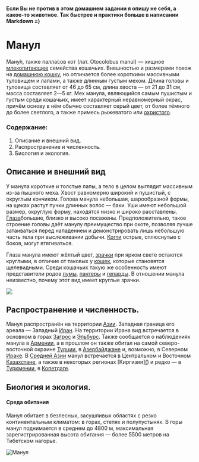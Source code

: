 #### Если Вы не против в этом домашнем задании я опишу не себя, а какое-то животное. Так быстрее и практики больше в написании Markdown =)


# Манул

Ману́л, также палла́сов кот (лат. Otocolobus manul) — хищное [млекопитающее](https://ru.wikipedia.org/wiki/%D0%9C%D0%BB%D0%B5%D0%BA%D0%BE%D0%BF%D0%B8%D1%82%D0%B0%D1%8E%D1%89%D0%B8%D0%B5) семейства кошачьих. Внешностью и размерами похож на [домашнюю кошку](https://ru.wikipedia.org/wiki/%D0%9A%D0%BE%D1%88%D0%BA%D0%B0), но отличается более короткими массивными туловищем и лапами, а также длинным густым мехом. Длина головы и туловища составляет от 46 до 65 см, длина хвоста — от 21 до 31 см, масса составляет 2—5 кг. Мех манула, являющийся самым пушистым и густым среди кошачьих, имеет характерный неравномерный окрас, причём основу в нём обычно составляет серый цвет, от более тёмного до более светлого, а также примесь рыжеватого или [охристого](https://ru.wikipedia.org/wiki/%D0%9E%D1%85%D1%80%D0%B0).

### Содержание:

1. Описание и внешний вид.
2. Распространение и численность.
3. Биология и экология.

## Описание и внешний вид

У манула короткие и толстые лапы, а тело в целом выглядит массивным из-за пышного меха. Хвост равномерно широкий и пушистый, с округлым кончиком. Голова манула небольшая, шарообразной формы, на щеках растут пучки длинных волос — баки. Уши имеют небольшой размер, округлую форму, находятся низко и широко расставлены. [Глаза](https://ru.wikipedia.org/wiki/%D0%93%D0%BB%D0%B0%D0%B7)большие, близко и высоко посажены. Предположительно, такое строение головы даёт манулу преимущество при охоте, позволяя лучше затаиваться перед нападением и демонстрировать лишь небольшую часть тела при выслеживании добычи. [Когти](https://ru.wikipedia.org/wiki/%D0%9A%D0%BE%D0%B3%D0%BE%D1%82%D1%8C) острые, сплюснутые с боков, могут втягиваться.

Глаза манула имеют жёлтый цвет, [зрачки](https://ru.wikipedia.org/wiki/%D0%97%D1%80%D0%B0%D1%87%D0%BE%D0%BA) при ярком свете остаются круглыми, в отличие от таковых у [кошек](https://ru.wikipedia.org/wiki/%D0%9A%D0%BE%D1%88%D0%BA%D0%B8_(%D1%80%D0%BE%D0%B4)), которые становятся щелевидными. Среди кошачьих такую же особенность имеют представители родов [пумы](https://ru.wikipedia.org/wiki/%D0%9F%D1%83%D0%BC%D1%8B), [пантеры](https://ru.wikipedia.org/wiki/%D0%9F%D0%B0%D0%BD%D1%82%D0%B5%D1%80%D1%8B) и [гепарды](https://ru.wikipedia.org/wiki/%D0%93%D0%B5%D0%BF%D0%B0%D1%80%D0%B4%D1%8B). В отношении манула неизвестно, почему этот вид имеет круглые зрачки.

![](https://ru.wikipedia.org/wiki/%D0%9C%D0%B0%D0%BD%D1%83%D0%BB#/media/%D0%A4%D0%B0%D0%B9%D0%BB:Chat_de_Pallas_-_M%C3%A9nagerie_du_Jardin_des_Plantes_(cropped).JPG)

## Распространение и численность.

Манул распространён на территории [Азии](https://ru.wikipedia.org/wiki/%D0%90%D0%B7%D0%B8%D1%8F). Западная граница его ареала — Западный [Иран](https://ru.wikipedia.org/wiki/%D0%98%D1%80%D0%B0%D0%BD). На территории Ирана вид встречается в основном в горах [Загрос](https://ru.wikipedia.org/wiki/%D0%97%D0%B0%D0%B3%D1%80%D0%BE%D1%81) и [Эльбурс](https://ru.wikipedia.org/wiki/%D0%AD%D0%BB%D1%8C%D0%B1%D1%83%D1%80%D1%81). Также сообщается о наблюдениях манула в [Армении](https://ru.wikipedia.org/wiki/%D0%90%D1%80%D0%BC%D0%B5%D0%BD%D0%B8%D1%8F), а в прошлом он также обитал на самой северо-восточной окраине [Турции](https://ru.wikipedia.org/wiki/%D0%A2%D1%83%D1%80%D1%86%D0%B8%D1%8F), в [Азербайджане](https://ru.wikipedia.org/wiki/%D0%90%D0%B7%D0%B5%D1%80%D0%B1%D0%B0%D0%B9%D0%B4%D0%B6%D0%B0%D0%BD) и, возможно, в Северном [Ираке](https://ru.wikipedia.org/wiki/%D0%98%D1%80%D0%B0%D0%BA). В [Средней Азии](https://ru.wikipedia.org/wiki/%D0%A1%D1%80%D0%B5%D0%B4%D0%BD%D1%8F%D1%8F_%D0%90%D0%B7%D0%B8%D1%8F) манул встречается в Центральном и Восточном [Казахстане](https://ru.wikipedia.org/wiki/%D0%9A%D0%B0%D0%B7%D0%B0%D1%85%D1%81%D1%82%D0%B0%D0%BD), а также в некоторых регионах [Киргизии][(](https://ru.wikipedia.org/wiki/%D0%9A%D0%B8%D1%80%D0%B3%D0%B8%D0%B7%D0%B8%D1%8F)) и редко — в [Туркмении](https://ru.wikipedia.org/wiki/%D0%A2%D1%83%D1%80%D0%BA%D0%BC%D0%B5%D0%BD%D0%B8%D1%8F), в [Копетдаге](https://ru.wikipedia.org/wiki/%D0%9A%D0%BE%D0%BF%D0%B5%D1%82%D0%B4%D0%B0%D0%B3). 

## Биология и экология.

#### Среда обитания

Манул обитает в безлесных, засушливых областях с резко континентальным климатом: в горах, степях и полупустынях. В горы манул поднимается в среднем до 4800 м, максимальная зарегистрированная высота обитания — более 5500 метров на Тибетском нагорье.

![Манул](https://upload.wikimedia.org/wikipedia/commons/9/92/Manul1a.jpg)

